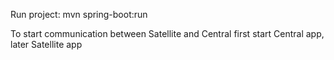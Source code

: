Run project:
mvn spring-boot:run

To start communication between Satellite and Central first start Central app, later Satellite app


